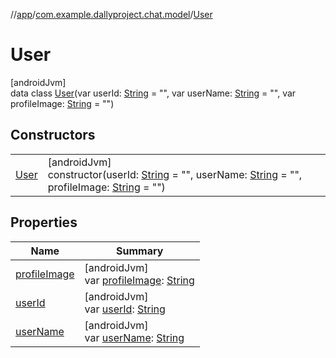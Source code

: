 //[app](../../../index.md)/[com.example.dallyproject.chat.model](../index.md)/[User](index.md)

# User

[androidJvm]\
data class [User](index.md)(var userId: [String](https://kotlinlang.org/api/latest/jvm/stdlib/kotlin/-string/index.html) = &quot;&quot;, var userName: [String](https://kotlinlang.org/api/latest/jvm/stdlib/kotlin/-string/index.html) = &quot;&quot;, var profileImage: [String](https://kotlinlang.org/api/latest/jvm/stdlib/kotlin/-string/index.html) = &quot;&quot;)

## Constructors

| | |
|---|---|
| [User](-user.md) | [androidJvm]<br>constructor(userId: [String](https://kotlinlang.org/api/latest/jvm/stdlib/kotlin/-string/index.html) = &quot;&quot;, userName: [String](https://kotlinlang.org/api/latest/jvm/stdlib/kotlin/-string/index.html) = &quot;&quot;, profileImage: [String](https://kotlinlang.org/api/latest/jvm/stdlib/kotlin/-string/index.html) = &quot;&quot;) |

## Properties

| Name | Summary |
|---|---|
| [profileImage](profile-image.md) | [androidJvm]<br>var [profileImage](profile-image.md): [String](https://kotlinlang.org/api/latest/jvm/stdlib/kotlin/-string/index.html) |
| [userId](user-id.md) | [androidJvm]<br>var [userId](user-id.md): [String](https://kotlinlang.org/api/latest/jvm/stdlib/kotlin/-string/index.html) |
| [userName](user-name.md) | [androidJvm]<br>var [userName](user-name.md): [String](https://kotlinlang.org/api/latest/jvm/stdlib/kotlin/-string/index.html) |
